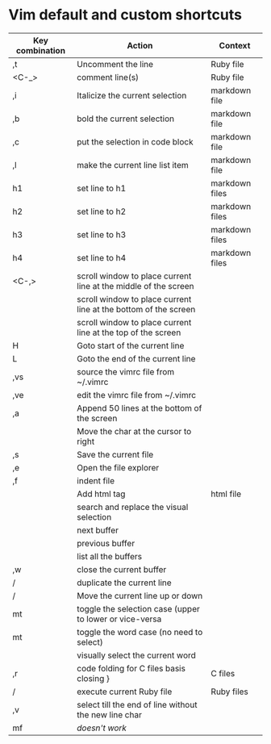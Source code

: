 # Vim default and custom shortcuts

|Key combination| Action | Context |
|---------------|--------|---------|
|,t | Uncomment the line | Ruby file |
|<C-_> | comment line(s) | Ruby file|
|,i | Italicize the current selection | markdown file |
| ,b| bold the current selection | markdown file|
| ,c| put the selection in code block | markdown file |
| ,l| make the current line list item | markdown file|
|h1| set line to h1 | markdown files|
|h2| set line to h2 | markdown files|
|h3| set line to h3 | markdown files|
|h4| set line to h4 | markdown files|
|<C-,>| scroll window to place current line at the middle of the screen| |
|<C-j>| scroll window to place current line at the bottom of the screen| | 
|<C-k>| scroll window to place current line at the top of the screen| | 
|H | Goto start of the current line| |
|L | Goto the end of the current line | |
|,vs | source the vimrc file from ~/.vimrc | |
|,ve | edit the vimrc file from ~/.vimrc | |
|,a | Append 50 lines at the bottom of the screen| |
|<Right> | Move the char at the cursor to right | |
|,s| Save the current file | |
|,e| Open the file explorer| |
|,f| indent file | |
|<C-h>| Add html tag | html file|
|<C-h> | search and replace the visual selection | |
|<Tab> | next buffer | |
|<S-Tab> | previous buffer | |
|<C-l> | list all the buffers | |
|,w| close the current buffer | |
|<C-Up> / <C-Down> | duplicate the current line | |
|<Up> / <Down> | Move the current line up or down | |
|mt| toggle the selection case (upper to lower or vice-versa| |
|mt|toggle the word case (no need to select) | |
|<space> | visually select the current word | |
|,r| code folding for C files basis closing } | C files |
|<F2> / <F5> | execute current Ruby file | Ruby files |
|,v| select till the end of line without the new line char | |
|mf | *doesn't work* | |

